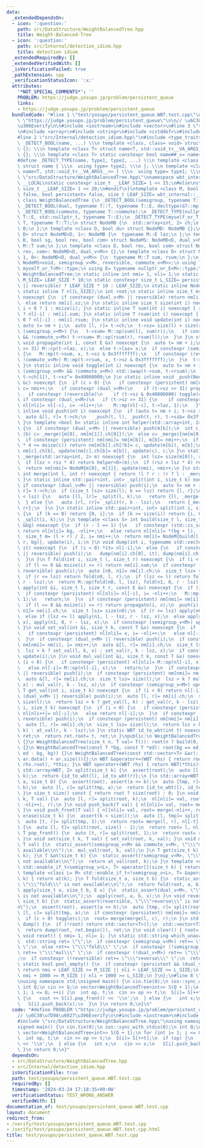```yaml
---
data:
  _extendedDependsOn:
  - icon: ':question:'
    path: src/DataStructure/WeightBalancedTree.hpp
    title: Weight-Balanced-Tree
  - icon: ':question:'
    path: src/Internal/detection_idiom.hpp
    title: detection idiom
  _extendedRequiredBy: []
  _extendedVerifiedWith: []
  _isVerificationFailed: true
  _pathExtension: cpp
  _verificationStatusIcon: ':x:'
  attributes:
    '*NOT_SPECIAL_COMMENTS*': ''
    PROBLEM: https://judge.yosupo.jp/problem/persistent_queue
    links:
    - https://judge.yosupo.jp/problem/persistent_queue
  bundledCode: "#line 1 \"test/yosupo/persistent_queue.WBT.test.cpp\"\n#define PROBLEM\
    \ \"https://judge.yosupo.jp/problem/persistent_queue\"\n\n// \u6C38\u7D9A\u6027\
    \u306Everify\n\n#include <iostream>\n#include <vector>\n#line 3 \"src/DataStructure/WeightBalancedTree.hpp\"\
    \n#include <array>\n#include <string>\n#include <cstddef>\n#include <cassert>\n\
    #line 2 \"src/Internal/detection_idiom.hpp\"\n#include <type_traits>\n#define\
    \ _DETECT_BOOL(name, ...) \\\n template <class, class= void> struct name: std::false_type\
    \ {}; \\\n template <class T> struct name<T, std::void_t<__VA_ARGS__>>: std::true_type\
    \ {}; \\\n template <class T> static constexpr bool name##_v= name<T>::value\n\
    #define _DETECT_TYPE(name, type1, type2, ...) \\\n template <class T, class= void>\
    \ struct name { \\\n  using type= type2; \\\n }; \\\n template <class T> struct\
    \ name<T, std::void_t<__VA_ARGS__>> { \\\n  using type= type1; \\\n }\n#line 8\
    \ \"src/DataStructure/WeightBalancedTree.hpp\"\nnamespace wbt_internal {\n#ifdef\
    \ __LOCAL\nstatic constexpr size_t __LEAF_SIZE= 1 << 15;\n#else\nstatic constexpr\
    \ size_t __LEAF_SIZE= 1 << 20;\n#endif\n}\ntemplate <class M, bool reversible=\
    \ false, bool persistent= false, size_t LEAF_SIZE= wbt_internal::__LEAF_SIZE>\
    \ class WeightBalancedTree {\n _DETECT_BOOL(semigroup, typename T::T, decltype(&T::op));\n\
    \ _DETECT_BOOL(dual, typename T::T, typename T::E, decltype(&T::mp), decltype(&T::cp));\n\
    \ _DETECT_BOOL(commute, typename T::commute);\n _DETECT_TYPE(nullptr_or_E, typename\
    \ T::E, std::nullptr_t, typename T::E);\n _DETECT_TYPE(myself_or_T, typename T::T,\
    \ T, typename T::T);\n struct NodeMB {\n  std::array<int, 2> ch;\n  size_t sz=\
    \ 0;\n };\n template <class D, bool du> struct NodeMD: NodeMB {};\n template <class\
    \ D> struct NodeMD<D, 1>: NodeMB {\n  typename M::E laz;\n };\n template <class\
    \ D, bool sg, bool rev, bool com> struct NodeMS: NodeMD<D, dual_v<M>> {\n  typename\
    \ M::T sum;\n };\n template <class D, bool rev, bool com> struct NodeMS<D, 0,\
    \ rev, com>: NodeMD<D, dual_v<M>> {};\n template <class D> struct NodeMS<D, 1,\
    \ 1, 0>: NodeMD<D, dual_v<M>> {\n  typename M::T sum, rsum;\n };\n using NodeM=\
    \ NodeMS<void, semigroup_v<M>, reversible, commute_v<M>>;\n using T= typename\
    \ myself_or_T<M>::type;\n using E= typename nullptr_or_E<M>::type;\n using WBT=\
    \ WeightBalancedTree;\n static inline int nmi= 1, nli= 1;\n static constexpr size_t\
    \ M_SIZE= LEAF_SIZE * 10;\n static constexpr size_t L_SIZE= persistent && (dual_v<M>\
    \ || reversible) ? LEAF_SIZE * 10 : LEAF_SIZE;\n static inline NodeM nm[M_SIZE];\n\
    \ static inline T nl[L_SIZE];\n int root;\n static inline size_t msize(int i)\
    \ noexcept {\n  if constexpr (dual_v<M> || reversible) return nm[i].sz & 0x3fffffff;\n\
    \  else return nm[i].sz;\n }\n static inline size_t size(int i) noexcept { return\
    \ i < 0 ? 1 : msize(i); }\n static inline T sum(int i) noexcept { return i < 0\
    \ ? nl[-i] : nm[i].sum; }\n static inline T rsum(int i) noexcept { return i <\
    \ 0 ? nl[-i] : nm[i].rsum; }\n static inline void update(int i) noexcept {\n \
    \ auto t= nm + i;\n  auto [l, r]= t->ch;\n  t->sz= size(l) + size(r);\n  if constexpr\
    \ (semigroup_v<M>) {\n   t->sum= M::op(sum(l), sum(r));\n   if constexpr (reversible\
    \ && !commute_v<M>) t->rsum= M::op(rsum(r), rsum(l));\n  }\n }\n static inline\
    \ void propagate(int i, const E &x) noexcept {\n  auto t= nm + i;\n  if (t->sz\
    \ >> 31) M::cp(t->laz, x);\n  else t->laz= x;\n  if constexpr (semigroup_v<M>)\
    \ {\n   M::mp(t->sum, x, t->sz & 0x3fffffff);\n   if constexpr (reversible &&\
    \ !commute_v<M>) M::mp(t->rsum, x, t->sz & 0x3fffffff);\n  }\n  t->sz|= 0x80000000;\n\
    \ }\n static inline void toggle(int i) noexcept {\n  auto t= nm + i;\n  if constexpr\
    \ (semigroup_v<M> && !commute_v<M>) std::swap(t->sum, t->rsum);\n  std::swap(t->ch[0],\
    \ t->ch[1]), t->sz^= 0x40000000;\n }\n static inline void _push(NodeM *t, int\
    \ &c) noexcept {\n  if (c > 0) {\n   if constexpr (persistent) nm[nmi]= nm[c],\
    \ c= nmi++;\n   if constexpr (dual_v<M>)\n    if (t->sz >> 31) propagate(c, t->laz);\n\
    \   if constexpr (reversible)\n    if (t->sz & 0x40000000) toggle(c);\n  } else\
    \ if constexpr (dual_v<M>)\n   if (t->sz >> 31) {\n    if constexpr (persistent)\
    \ nl[nli]= nl[-c], c= -nli++;\n    M::mp(nl[-c], t->laz, 1);\n   }\n }\n static\
    \ inline void push(int i) noexcept {\n  if (auto t= nm + i; t->sz >> 30) {\n \
    \  auto &[l, r]= t->ch;\n   _push(t, l), _push(t, r), t->sz&= 0x3fffffff;\n  }\n\
    \ }\n template <bool b> static inline int helper(std::array<int, 2> &m) noexcept\
    \ {\n  if constexpr (dual_v<M> || reversible) push(m[b]);\n  int c;\n  if constexpr\
    \ (b) c= _merge({m[0], nm[m[1]].ch[0]});\n  else c= _merge({nm[m[0]].ch[1], m[1]});\n\
    \  if constexpr (persistent) nm[nmi]= nm[m[b]], m[b]= nmi++;\n  if (size(nm[m[b]].ch[b])\
    \ * 4 >= msize(c)) return nm[m[b]].ch[!b]= c, update(m[b]), m[b];\n  return nm[m[b]].ch[!b]=\
    \ nm[c].ch[b], update(nm[c].ch[b]= m[b]), update(c), c;\n }\n static inline int\
    \ _merge(std::array<int, 2> m) noexcept {\n  int lsz= size(m[0]), rsz= size(m[1]);\n\
    \  if (lsz > rsz * 4) return helper<0>(m);\n  if (rsz > lsz * 4) return helper<1>(m);\n\
    \  return nm[nmi]= NodeM{m[0], m[1]}, update(nmi), nmi++;\n }\n static inline\
    \ int merge(int l, int r) noexcept { return !l ? r : !r ? l : _merge({l, r});\
    \ }\n static inline std::pair<int, int> _split(int i, size_t k) noexcept {\n \
    \ if constexpr (dual_v<M> || reversible) push(i);\n  auto t= nm + i;\n  auto [l,\
    \ r]= t->ch;\n  if (size_t lsz= size(l); k == lsz) return {l, r};\n  else if (k\
    \ < lsz) {\n   auto [ll, lr]= _split(l, k);\n   return {ll, _merge({lr, r})};\n\
    \  } else {\n   auto [rl, rr]= _split(r, k - lsz);\n   return {_merge({l, rl}),\
    \ rr};\n  }\n }\n static inline std::pair<int, int> split(int i, size_t k) noexcept\
    \ {\n  if (k == 0) return {0, i};\n  if (k >= size(i)) return {i, 0};\n  return\
    \ _split(i, k);\n }\n template <class S> int build(size_t l, size_t r, const S\
    \ &bg) noexcept {\n  if (r - l == 1) {\n   if constexpr (std::is_same_v<S, T>)\
    \ return nl[nli]= bg, -nli++;\n   else return nl[nli]= *(bg + l), -nli++;\n  }\n\
    \  size_t m= (l + r) / 2, i= nmi++;\n  return nm[i]= NodeM{build(l, m, bg), build(m,\
    \ r, bg)}, update(i), i;\n }\n void dump(int i, typename std::vector<T>::iterator\
    \ it) noexcept {\n  if (i < 0) *it= nl[-i];\n  else {\n   if constexpr (dual_v<M>\
    \ || reversible) push(i);\n   dump(nm[i].ch[0], it), dump(nm[i].ch[1], it + size(nm[i].ch[0]));\n\
    \  }\n }\n T fold(int i, size_t l, size_t r) noexcept {\n  if (i < 0) return nl[-i];\n\
    \  if (l <= 0 && msize(i) <= r) return nm[i].sum;\n  if constexpr (dual_v<M> ||\
    \ reversible) push(i);\n  auto [n0, n1]= nm[i].ch;\n  size_t lsz= size(n0);\n\
    \  if (r <= lsz) return fold(n0, l, r);\n  if (lsz <= l) return fold(n1, l - lsz,\
    \ r - lsz);\n  return M::op(fold(n0, l, lsz), fold(n1, 0, r - lsz));\n }\n void\
    \ apply(int &i, size_t l, size_t r, const E &x) noexcept {\n  if (i < 0) {\n \
    \  if constexpr (persistent) nl[nli]= nl[-i], i= -nli++;\n   M::mp(nl[-i], x,\
    \ 1);\n   return;\n  }\n  if constexpr (persistent) nm[nmi]= nm[i], i= nmi++;\n\
    \  if (l <= 0 && msize(i) <= r) return propagate(i, x);\n  push(i);\n  auto &[n0,\
    \ n1]= nm[i].ch;\n  size_t lsz= size(n0);\n  if (r <= lsz) apply(n0, l, r, x);\n\
    \  else if (lsz <= l) apply(n1, l - lsz, r - lsz, x);\n  else apply(n0, l, lsz,\
    \ x), apply(n1, 0, r - lsz, x);\n  if constexpr (semigroup_v<M>) update(i);\n\
    \ }\n void set_val(int &i, size_t k, const T &x) noexcept {\n  if (i < 0) {\n\
    \   if constexpr (persistent) nl[nli]= x, i= -nli++;\n   else nl[-i]= x;\n   return;\n\
    \  }\n  if constexpr (dual_v<M> || reversible) push(i);\n  if constexpr (persistent)\
    \ nm[nmi]= nm[i], i= nmi++;\n  auto &[l, r]= nm[i].ch;\n  size_t lsz= size(l);\n\
    \  lsz > k ? set_val(l, k, x) : set_val(r, k - lsz, x);\n  if constexpr (semigroup_v<M>)\
    \ update(i);\n }\n void mul_val(int &i, size_t k, const T &x) noexcept {\n  if\
    \ (i < 0) {\n   if constexpr (persistent) nl[nli]= M::op(nl[-i], x), i= -nli++;\n\
    \   else nl[-i]= M::op(nl[-i], x);\n   return;\n  }\n  if constexpr (dual_v<M>\
    \ || reversible) push(i);\n  if constexpr (persistent) nm[nmi]= nm[i], i= nmi++;\n\
    \  auto &[l, r]= nm[i].ch;\n  size_t lsz= size(l);\n  lsz > k ? mul_val(l, k,\
    \ x) : mul_val(r, k - lsz, x);\n  if constexpr (semigroup_v<M>) update(i);\n }\n\
    \ T get_val(int i, size_t k) noexcept {\n  if (i < 0) return nl[-i];\n  if constexpr\
    \ (dual_v<M> || reversible) push(i);\n  auto [l, r]= nm[i].ch;\n  size_t lsz=\
    \ size(l);\n  return lsz > k ? get_val(l, k) : get_val(r, k - lsz);\n }\n T &at_val(int\
    \ i, size_t k) noexcept {\n  if (i < 0) {\n   if constexpr (persistent) return\
    \ nl[nli++]= nl[-i];\n   else return nl[-i];\n  }\n  if constexpr (dual_v<M> ||\
    \ reversible) push(i);\n  if constexpr (persistent) nm[nmi]= nm[i], i= nmi++;\n\
    \  auto [l, r]= nm[i].ch;\n  size_t lsz= size(l);\n  return lsz > k ? at_val(l,\
    \ k) : at_val(r, k - lsz);\n }\n static WBT id_to_wbt(int t) noexcept {\n  WBT\
    \ ret;\n  return ret.root= t, ret;\n }\npublic:\n WeightBalancedTree(): root(0)\
    \ {}\n WeightBalancedTree(size_t n, T val= T()): root(n ? build(0, n, val) : 0)\
    \ {}\n WeightBalancedTree(const T *bg, const T *ed): root(bg == ed ? 0 : build(0,\
    \ ed - bg, bg)) {}\n WeightBalancedTree(const std::vector<T> &ar): WeightBalancedTree(ar.data(),\
    \ ar.data() + ar.size()){};\n WBT &operator+=(WBT rhs) { return root= merge(root,\
    \ rhs.root), *this; }\n WBT operator+(WBT rhs) { return WBT(*this)+= rhs; }\n\
    \ std::array<WBT, 2> split(size_t k) {\n  assert(root);\n  auto [l, r]= split(root,\
    \ k);\n  return {id_to_wbt(l), id_to_wbt(r)};\n }\n std::array<WBT, 3> split3(size_t\
    \ a, size_t b) {\n  assert(root), assert(a <= b);\n  auto [tmp, r]= split(root,\
    \ b);\n  auto [l, c]= split(tmp, a);\n  return {id_to_wbt(l), id_to_wbt(c), id_to_wbt(r)};\n\
    \ }\n size_t size() const { return root ? size(root) : 0; }\n void insert(size_t\
    \ k, T val) {\n  auto [l, r]= split(root, k);\n  nl[nli]= val, root= merge(merge(l,\
    \ -nli++), r);\n }\n void push_back(T val) { nl[nli]= val, root= merge(root, -nli++);\
    \ }\n void push_front(T val) { nl[nli]= val, root= merge(-nli++, root); }\n T\
    \ erase(size_t k) {\n  assert(k < size());\n  auto [l, tmp]= split(root, k);\n\
    \  auto [t, r]= split(tmp, 1);\n  return root= merge(l, r), nl[-t];\n }\n T pop_back()\
    \ {\n  auto [l, t]= split(root, size() - 1);\n  return root= l, nl[-t];\n }\n\
    \ T pop_front() {\n  auto [t, r]= split(root, 1);\n  return root= r, nl[-t];\n\
    \ }\n void set(size_t k, T val) { set_val(root, k, val); }\n void mul(size_t k,\
    \ T val) {\n  static_assert(semigroup_v<M> && commute_v<M>, \"\\\"mul\\\" is not\
    \ available\\n\");\n  mul_val(root, k, val);\n }\n T get(size_t k) { return get_val(root,\
    \ k); }\n T &at(size_t k) {\n  static_assert(!semigroup_v<M>, \"\\\"at\\\" is\
    \ not available\\n\");\n  return at_val(root, k);\n }\n template <class L= M>\
    \ std::enable_if_t<semigroup_v<L>, T> operator[](size_t k) { return get(k); }\n\
    \ template <class L= M> std::enable_if_t<!semigroup_v<L>, T> &operator[](size_t\
    \ k) { return at(k); }\n T fold(size_t a, size_t b) {\n  static_assert(semigroup_v<M>,\
    \ \"\\\"fold\\\" is not available\\n\");\n  return fold(root, a, b);\n }\n void\
    \ apply(size_t a, size_t b, E x) {\n  static_assert(dual_v<M>, \"\\\"apply\\\"\
    \ is not available\\n\");\n  apply(root, a, b, x);\n }\n void reverse(size_t a,\
    \ size_t b) {\n  static_assert(reversible, \"\\\"reverse\\\" is not available\\\
    n\");\n  assert(root), assert(a <= b);\n  auto [tmp, r]= split(root, b);\n  auto\
    \ [l, c]= split(tmp, a);\n  if constexpr (persistent) nm[nmi]= nm[c], c= nmi++;\n\
    \  if (c > 0) toggle(c);\n  root= merge(merge(l, c), r);\n }\n std::vector<T>\
    \ dump() {\n  if (!root) return std::vector<T>();\n  std::vector<T> ret(size());\n\
    \  return dump(root, ret.begin()), ret;\n }\n void clear() { root= 0; }\n static\
    \ void reset() { nmi= 1, nli= 1; }\n static std::string which_unavailable() {\n\
    \  std::string ret= \"\";\n  if constexpr (semigroup_v<M>) ret+= \"\\\"at\\\"\
    \ \";\n  else ret+= \"\\\"fold\\\" \";\n  if constexpr (!semigroup_v<M> || !commute_v<M>)\
    \ ret+= \"\\\"mul\\\" \";\n  if constexpr (!dual_v<M>) ret+= \"\\\"apply\\\" \"\
    ;\n  if constexpr (!reversible) ret+= \"\\\"reverse\\\" \";\n  return ret;\n }\n\
    \ static bool pool_empty() {\n  if constexpr (persistent && (dual_v<M> || reversible))\
    \ return nmi + LEAF_SIZE >= M_SIZE || nli + LEAF_SIZE >= L_SIZE;\n  else return\
    \ nmi + 1000 >= M_SIZE || nli + 1000 >= L_SIZE;\n }\n};\n#line 8 \"test/yosupo/persistent_queue.WBT.test.cpp\"\
    \nusing namespace std;\nsigned main() {\n cin.tie(0);\n ios::sync_with_stdio(0);\n\
    \ int Q;\n cin >> Q;\n vector<WeightBalancedTree<int>> S(Q + 1);\n for (int i=\
    \ 1; i <= Q; ++i) {\n  int op, t;\n  cin >> op >> t;\n  S[i]= S[++t];\n  if (op)\
    \ {\n   cout << S[i].pop_front() << '\\n';\n  } else {\n   int x;\n   cin >> x;\n\
    \   S[i].push_back(x);\n  }\n }\n return 0;\n}\n"
  code: "#define PROBLEM \"https://judge.yosupo.jp/problem/persistent_queue\"\n\n\
    // \u6C38\u7D9A\u6027\u306Everify\n\n#include <iostream>\n#include <vector>\n\
    #include \"src/DataStructure/WeightBalancedTree.hpp\"\nusing namespace std;\n\
    signed main() {\n cin.tie(0);\n ios::sync_with_stdio(0);\n int Q;\n cin >> Q;\n\
    \ vector<WeightBalancedTree<int>> S(Q + 1);\n for (int i= 1; i <= Q; ++i) {\n\
    \  int op, t;\n  cin >> op >> t;\n  S[i]= S[++t];\n  if (op) {\n   cout << S[i].pop_front()\
    \ << '\\n';\n  } else {\n   int x;\n   cin >> x;\n   S[i].push_back(x);\n  }\n\
    \ }\n return 0;\n}"
  dependsOn:
  - src/DataStructure/WeightBalancedTree.hpp
  - src/Internal/detection_idiom.hpp
  isVerificationFile: true
  path: test/yosupo/persistent_queue.WBT.test.cpp
  requiredBy: []
  timestamp: '2024-03-24 17:18:35+09:00'
  verificationStatus: TEST_WRONG_ANSWER
  verifiedWith: []
documentation_of: test/yosupo/persistent_queue.WBT.test.cpp
layout: document
redirect_from:
- /verify/test/yosupo/persistent_queue.WBT.test.cpp
- /verify/test/yosupo/persistent_queue.WBT.test.cpp.html
title: test/yosupo/persistent_queue.WBT.test.cpp
---
```

